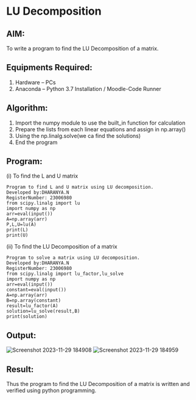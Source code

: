 # LU Decomposition 

## AIM:
To write a program to find the LU Decomposition of a matrix.

## Equipments Required:
1. Hardware – PCs
2. Anaconda – Python 3.7 Installation / Moodle-Code Runner

## Algorithm:
1. Import the numpy module to use the built_in function for calculation
2. Prepare the lists from each linear equations and assign in np.array()
3. Using the np.linalg.solve(we ca find the solutions)
4. End the program


## Program:
(i) To find the L and U matrix
```
Program to find L and U matrix using LU decomposition.
Developed by:DHARANYA.N 
RegisterNumber: 23006980
from scipy.linalg import lu
import numpy as np
arr=eval(input())
A=np.array(arr)
P,L,U=lu(A)
print(L)
print(U)
```
(ii) To find the LU Decomposition of a matrix
```
Program to solve a matrix using LU decomposition.
Developed by:DHARANYA.N
RegisterNumber: 23006980
from scipy.linalg import lu_factor,lu_solve
import numpy as np
arr=eval(input())
constant=eval(input())
A=np.array(arr)
B=np.array(constant)
result=lu_factor(A)
solution=lu_solve(result,B)
print(solution)
```


## Output:

![Screenshot 2023-11-29 184908](https://github.com/Dharanya2005/LU-Decomposition/assets/145742468/9e5022c6-271b-4dee-8363-c31f02006455)
![Screenshot 2023-11-29 184959](https://github.com/Dharanya2005/LU-Decomposition/assets/145742468/c51d8b3e-c076-40f5-b155-56ba31a3577d)


## Result:
Thus the program to find the LU Decomposition of a matrix is written and verified using python programming.

